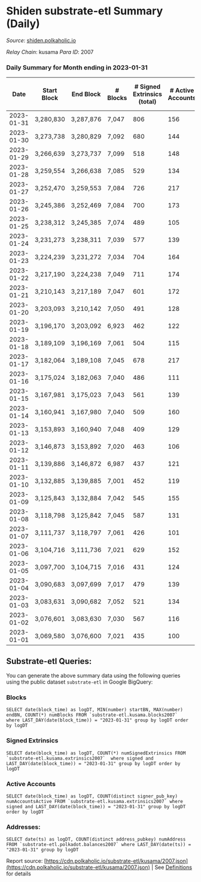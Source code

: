 # Shiden substrate-etl Summary (Daily)

_Source_: [shiden.polkaholic.io](https://shiden.polkaholic.io)

*Relay Chain*: kusama
*Para ID*: 2007



### Daily Summary for Month ending in 2023-01-31


| Date | Start Block | End Block | # Blocks | # Signed Extrinsics (total) | # Active Accounts | # Passive | # New | # Addresses with Balances | # Events | # Transfers | # XCM Transfers In | # XCM Transfers Out |
| ---- | ----------- | --------- | -------- | --------------------------- | ----------------- | --------- | ----- | ------------------------- | -------- | ----------- | ------------------ | ------------------- |
| 2023-01-31 | 3,280,830 | 3,287,876 | 7,047  | 806 | 156 |  |  | 637,257 | 87,164 | 7,696 ($107,583.67) |   |   |
| 2023-01-30 | 3,273,738 | 3,280,829 | 7,092  | 680 | 144 |  |  | 637,225 | 84,504 | 7,728 ($189,613.68) |   | 2 ($298.27) |
| 2023-01-29 | 3,266,639 | 3,273,737 | 7,099  | 518 | 148 |  |  | 637,160 | 77,931 | 7,370 ($197,802.49) | 1 ($27.17) | 1 ($27.17) |
| 2023-01-28 | 3,259,554 | 3,266,638 | 7,085  | 529 | 134 |  |  | 637,124 | 87,572 | 7,250 ($121,795.35) |   |   |
| 2023-01-27 | 3,252,470 | 3,259,553 | 7,084  | 726 | 217 |  |  | 637,088 | 115,960 | 7,804 ($326,193.19) | 4 ($742.48) |   |
| 2023-01-26 | 3,245,386 | 3,252,469 | 7,084  | 700 | 173 |  |  | 637,026 | 96,408 | 7,632 ($888,268.82) |   |   |
| 2023-01-25 | 3,238,312 | 3,245,385 | 7,074  | 489 | 105 |  |  | 636,983 | 79,353 | 7,373 ($295,319.15) |   |   |
| 2023-01-24 | 3,231,273 | 3,238,311 | 7,039  | 577 | 139 |  |  | 636,953 | 78,948 | 7,578 ($317,469.89) |   |   |
| 2023-01-23 | 3,224,239 | 3,231,272 | 7,034  | 704 | 164 |  |  | 636,920 | 107,474 | 7,390 ($504,974.73) | 2 ($624.96) | 2 ($300.39) |
| 2023-01-22 | 3,217,190 | 3,224,238 | 7,049  | 711 | 174 |  |  | 636,879 | 109,114 | 8,033 ($229,805.37) | 3 ($570.74) |   |
| 2023-01-21 | 3,210,143 | 3,217,189 | 7,047  | 601 | 172 |  |  | 636,843 | 86,705 | 7,513 ($225,996.51) | 2 ($204.88) |   |
| 2023-01-20 | 3,203,093 | 3,210,142 | 7,050  | 491 | 128 |  |  | 636,793 | 76,944 | 7,293 ($141,729.59) |   |   |
| 2023-01-19 | 3,196,170 | 3,203,092 | 6,923  | 462 | 122 |  |  | 636,749 | 75,473 | 7,093 ($49,702.70) |   | 2 ($250.73) |
| 2023-01-18 | 3,189,109 | 3,196,169 | 7,061  | 504 | 115 |  |  | 636,709 | 82,427 | 7,230 ($23,368.02) |   |   |
| 2023-01-17 | 3,182,064 | 3,189,108 | 7,045  | 678 | 217 |  |  | 636,674 | 83,336 | 7,419 ($145,113.13) | 2 ($73.48) | 1 ($18.47) |
| 2023-01-16 | 3,175,024 | 3,182,063 | 7,040  | 486 | 111 |  |  | 636,565 | 73,680 | 7,265 ($76,846.05) | 6 ($157.77) | 5 ($9.59) |
| 2023-01-15 | 3,167,981 | 3,175,023 | 7,043  | 561 | 139 |  |  | 636,547 | 98,445 | 7,294 ($51,540.19) |   |   |
| 2023-01-14 | 3,160,941 | 3,167,980 | 7,040  | 509 | 160 |  |  | 636,519 | 86,807 | 7,464 ($168,447.19) | 1 ($153.22) |   |
| 2023-01-13 | 3,153,893 | 3,160,940 | 7,048  | 409 | 129 |  |  | 636,490 | 73,744 | 7,224 ($544,377.56) | 6 ($104.99) | 3 ($3.55) |
| 2023-01-12 | 3,146,873 | 3,153,892 | 7,020  | 463 | 106 |  |  | 636,463 | 83,038 | 7,201 ($110,002.89) |   |   |
| 2023-01-11 | 3,139,886 | 3,146,872 | 6,987  | 437 | 121 |  |  | 636,440 | 67,201 | 7,172 ($23,046.60) | 2 ($1,709.87) |   |
| 2023-01-10 | 3,132,885 | 3,139,885 | 7,001  | 452 | 119 |  |  | 636,407 | 77,471 | 7,177 ($42,553.32) | 1 ($3.41) | 3 ($1,875.52) |
| 2023-01-09 | 3,125,843 | 3,132,884 | 7,042  | 545 | 155 |  |  | 636,379 | 86,885 | 7,440 ($161,197.56) | 3 ($365.20) | 1 ($0.10) |
| 2023-01-08 | 3,118,798 | 3,125,842 | 7,045  | 587 | 131 |  |  | 636,337 | 100,218 | 7,319 ($51,672.88) | 3 ($1,222.76) | 2 ($1,383.39) |
| 2023-01-07 | 3,111,737 | 3,118,797 | 7,061  | 426 | 101 |  |  | 636,294 | 76,257 | 7,311 ($80,008.24) |   |   |
| 2023-01-06 | 3,104,716 | 3,111,736 | 7,021  | 629 | 152 |  |  | 636,257 | 90,392 | 7,561 ($108,842.15) |   |   |
| 2023-01-05 | 3,097,700 | 3,104,715 | 7,016  | 431 | 124 |  |  | 636,180 | 63,046 | 7,193 ($53,927.47) | 1 ($208.10) | 4 ($12.82) |
| 2023-01-04 | 3,090,683 | 3,097,699 | 7,017  | 479 | 139 |  |  | 636,156 | 60,510 | 7,275 ($201,579.23) | 1 ($83.68) | 2 ($167.45) |
| 2023-01-03 | 3,083,631 | 3,090,682 | 7,052  | 521 | 134 |  |  | 636,137 | 66,921 | 7,280 ($165,038.28) | 1 ($1,017.20) | 2 ($1,022.77) |
| 2023-01-02 | 3,076,601 | 3,083,630 | 7,030  | 567 | 116 |  |  | 636,109 | 65,856 | 7,505 ($264,592.09) |   |   |
| 2023-01-01 | 3,069,580 | 3,076,600 | 7,021  | 435 | 100 |  |  | 636,078 | 62,330 | 7,297 ($93,592.52) |   |   |

## Substrate-etl Queries:
You can generate the above summary data using the following queries using the public dataset `substrate-etl` in Google BigQuery:


### Blocks
```
SELECT date(block_time) as logDT, MIN(number) startBN, MAX(number) endBN, COUNT(*) numBlocks FROM `substrate-etl.kusama.blocks2007`  where LAST_DAY(date(block_time)) = "2023-01-31" group by logDT order by logDT
```


### Signed Extrinsics
```
SELECT date(block_time) as logDT, COUNT(*) numSignedExtrinsics FROM `substrate-etl.kusama.extrinsics2007`  where signed and LAST_DAY(date(block_time)) = "2023-01-31" group by logDT order by logDT
```


### Active Accounts
```
SELECT date(block_time) as logDT, COUNT(distinct signer_pub_key) numAccountsActive FROM `substrate-etl.kusama.extrinsics2007` where signed and LAST_DAY(date(block_time)) = "2023-01-31" group by logDT order by logDT
```


### Addresses:
```
SELECT date(ts) as logDT, COUNT(distinct address_pubkey) numAddress FROM `substrate-etl.polkadot.balances2007` where LAST_DAY(date(ts)) = "2023-01-31" group by logDT
```



Report source: [https://cdn.polkaholic.io/substrate-etl/kusama/2007.json](https://cdn.polkaholic.io/substrate-etl/kusama/2007.json) | See [Definitions](/DEFINITIONS.md) for details
